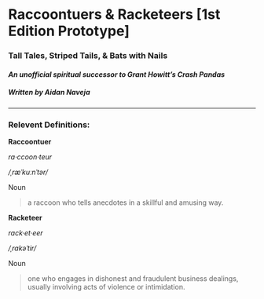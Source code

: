 # __Raccoontuers & Racketeers__ [1st Edition Prototype]
### Tall Tales, Striped Tails, & Bats with Nails
#### _An unofficial spiritual successor to Grant Howitt’s Crash Pandas_
##### Written by Aidan Naveja
---
### Relevent Definitions:



__Raccoontuer__


_ra·ccoon·teur_  


_/ˌræˈkuːnˈtər/_  


Noun


>a raccoon who tells anecdotes in a skillful and amusing way.



__Racketeer__


_rack·et·eer_


_/ˌrakəˈtir/_


Noun


>one who engages in dishonest and fraudulent business dealings, usually involving acts of violence or intimidation.
